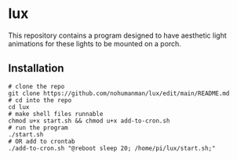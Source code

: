 # lux

This repository contains a program designed to have aesthetic light animations for these lights to be mounted on a porch.

## Installation

```
# clone the repo
git clone https://github.com/nohumanman/lux/edit/main/README.md
# cd into the repo
cd lux
# make shell files runnable
chmod u+x start.sh && chmod u+x add-to-cron.sh
# run the program
./start.sh
# OR add to crontab
./add-to-cron.sh "@reboot sleep 20; /home/pi/lux/start.sh;"
```
